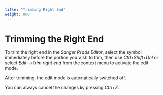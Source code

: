 ```yaml
---
title: "Trimming Right End"
weight: 800
---
```


# Trimming the Right End

To trim the right end in the _Sanger Reads Editor_, select the symbol immediately before the portion you wish to trim, then use _Ctrl+Shift+Del_ or select _Edit_–>_Trim right end_ from the context menu to activate the edit mode.

After trimming, the edit mode is automatically switched off.

You can always cancel the changes by pressing _Ctrl+Z_.
